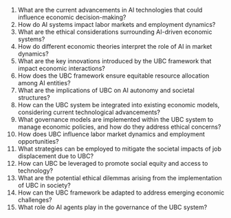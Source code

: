 1. What are the current advancements in AI technologies that could influence economic decision-making?
2. How do AI systems impact labor markets and employment dynamics?
3. What are the ethical considerations surrounding AI-driven economic systems?
4. How do different economic theories interpret the role of AI in market dynamics?
9. What are the key innovations introduced by the UBC framework that impact economic interactions?
10. How does the UBC framework ensure equitable resource allocation among AI entities?
11. What are the implications of UBC on AI autonomy and societal structures?
12. How can the UBC system be integrated into existing economic models, considering current technological advancements?
13. What governance models are implemented within the UBC system to manage economic policies, and how do they address ethical concerns?
13. How does UBC influence labor market dynamics and employment opportunities?
14. What strategies can be employed to mitigate the societal impacts of job displacement due to UBC?
15. How can UBC be leveraged to promote social equity and access to technology?
13. What are the potential ethical dilemmas arising from the implementation of UBC in society?
14. How can the UBC framework be adapted to address emerging economic challenges?
15. What role do AI agents play in the governance of the UBC system?

